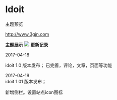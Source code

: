 # Idoit

主题预览

http://www.3gjn.com

**主题展示**
<img src="http://notend.b0.upaiyun.com/usr/uploads/2017/04/358748876.jpg"/>
**更新记录**

2017-04-18

idoit 1.0 版本发布；
已完善，评论，文章，页面等功能


2017-04-19
<br>
idoit 1.01 版本发布；

新增侧栏。设置站点icon图标
